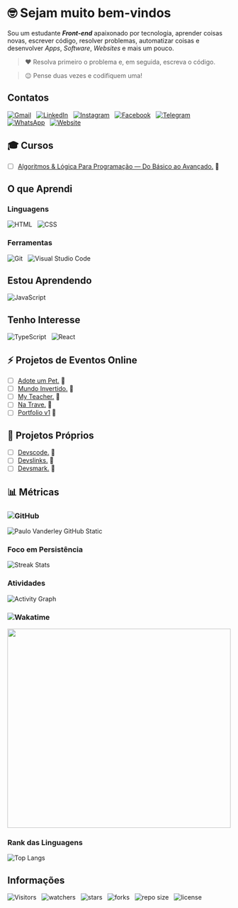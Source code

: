 <!-- Titulo -->
# :nerd_face: Sejam muito bem-vindos

<!-- Descrição -->
Sou um estudante ***Front-end*** apaixonado por tecnologia, aprender coisas novas, escrever código, resolver problemas, automatizar coisas e desenvolver *Apps*, *Software*, *Websites* e mais um pouco.

<!-- Citações -->
> :heart: Resolva primeiro o problema e, em seguida, escreva o código.

> :wink: Pense duas vezes e codifiquem uma!

<!-- Contatos -->
## Contatos

[![Gmail](https://img.shields.io/badge/Gmail-007bff.svg?style=plastic&logo=Gmail&logoColor=000000&labelColor=f9e64f)](mailto:vanderley.1109@gmail.com "Entrar em Contato")
&nbsp;
[![LinkedIn](https://img.shields.io/badge/LinkedIn-007bff.svg?style=plastic&logo=LinkedIn&logoColor=000000&labelColor=f9e64f)](https://www.linkedin.com/in/Devsgeeknerd "Entrar em Contato")
&nbsp;
[![Instagram](https://img.shields.io/badge/Instagram-007bff.svg?style=plastic&logo=Instagram&logoColor=000000&labelColor=f9e64f)](https://instagram.com/Devsgeeknerd "Entrar em Contato")
&nbsp;
[![Facebook](https://img.shields.io/badge/Facebook-007bff.svg?style=plastic&logo=Facebook&logoColor=000000&labelColor=f9e64f)](https://facebook.com/Devsgeeknerd "Entrar em Contato")
&nbsp;
[![Telegram](https://img.shields.io/badge/Telegram-007bff.svg?style=plastic&logo=Telegram&logoColor=0&labelColor=f9e64f)](https://t.me/Devsgeeknerd "Entre em Contato")
&nbsp;
[![WhatsApp](https://img.shields.io/badge/WhatsApp-007bff.svg?style=plastic&logo=WhatsApp&logoColor=000000&labelColor=f9e64f)](https:// "Em breve!")
&nbsp;
[![Website](https://img.shields.io/badge/Website-007bff.svg?style=plastic&logo=About.me&logoColor=000000&labelColor=f9e64f)](https:// "Em breve!")
<!-- Cursos -->
## :mortar_board: Cursos

* [ ] [Algoritmos & Lógica Para Programação — Do Básico ao Avançado.](https://github.com/Devsgeeknerd/cur-alg-log-pro-bas-ava) :construction:

<!-- Projetos dos Cursos -->
<!-- ### :construction: Projetos dos Cursos -->

<!-- * [ ] DevsPortal. -->

<!-- Treinamentos -->
<!-- ## :muscle: Treinamentos -->

<!-- * [ ] WordPress. -->

<!-- Meu Aprendizado -->
## O que Aprendi

<!-- Linguagens -->
### Linguagens

![HTML](https://img.shields.io/badge/HTML%20-%23e34f26.svg?&style=plastic&logo=html5&logoColor=0&labelColor=f9e64f "HTML 5")
&nbsp;
![CSS](https://img.shields.io/badge/CSS%20-%231572B6.svg?&style=plastic&logo=css3&logoColor=000000&labelColor=f9e64f "CSS 3")

<!-- Metologias -->
<!-- ### Metodologias -->

<!-- Frameworks -->
<!-- ### Frameworks -->

<!-- Bibliotecas -->
<!-- ### Bibliotecas -->

<!-- Ferramentas -->
### Ferramentas

![Git](https://img.shields.io/badge/Git-007bff.svg?style=plastic&logo=Git&logoColor=0&labelColor=f9e64f "Git")
&nbsp;
![Visual Studio Code](https://img.shields.io/badge/VSCode-007bff.svg?style=plastic&logo=Visual-studio-code&logoColor=0086d1&labelColor=f9e64f "Visual Studio Code")

<!-- Nuvem -->
<!-- ### Nuvem -->

<!-- Base de Dados -->
<!-- ### Base de Dados -->

<!-- Aprendendo -->
## Estou Aprendendo

![JavaScript](https://img.shields.io/badge/JavaScript%20-%23f7df1e.svg?&style=plastic&logo=JavaScript&logoColor=0&labelColor=000000 "JavaScript")

<!-- Interesse -->
## Tenho Interesse

![TypeScript](https://img.shields.io/badge/TypeScript%20-%23007acc.svg?&style=plastic&logo=TypeScript&logoColor=0&labelColor=ffffff "TypeScript")
&nbsp;
![React](https://img.shields.io/badge/React%20-61dbfb.svg?&style=plastic&logo=React&logoColor=0&labelColor=000000 "React")
&nbsp;

<!-- Eventos -->
## :zap: Projetos de Eventos Online

* [ ] [Adote um Pet.](https://github.com/Devsgeeknerd/pro-ado-pet "Ver projeto") :construction:
* [ ] [Mundo Invertido.](https://github.com/Devsgeeknerd/pro-mun-inv) :construction:
* [ ] [My Teacher.](https://github.com/Devsgeeknerd/pro-my-tea) :construction:
* [ ] [Na Trave.](https://github.com/Devsgeeknerd/pro-na-tra) :construction:
* [ ] [Portfolio v1](https://github.com/Devsgeeknerd/pro-por-v1) :construction:

<!-- Próprios -->
## :dart: Projetos Próprios

* [ ] [Devscode.](https://github.com/Devsgeeknerd/pro-dev-code) :construction:
* [ ] [Devslinks.](https://github.com/devsgeeknerd/pro-dev-lin) :construction:
* [ ] [Devsmark.](https://github.com/Devsgeeknerd/pro-dev-md) :construction:
<!-- * [x] [Dia de Sorte.](https://github.com/Devsgeeknerd/pro-dia-sor "Ver projeto") -->
<!-- * [x] [Dupla Sena.](https://github.com/Devsgeeknerd/pro-dup-sen "Ver projeto") -->
<!-- * [x] [Ímpar.](https://github.com/Devsgeeknerd/pro-imp "Ver projeto") -->
<!-- * [ ] [Likeiro.](https://github.com/Devsgeeknerd/pro-lik) :construction: -->
<!-- * [x] [Loto Fácil.](https://github.com/Devsgeeknerd/pro-lot-fac "Ver projeto") -->
<!-- * [x] [Loto Mania.](https://github.com/Devsgeeknerd/pro-lot-man "Ver projeto") -->
<!-- * [ ] [Mega Sena.](https://github.com/Devsgeeknerd/pro-meg-sen) -->
<!-- * [ ] [Par.](https://github.com/Devsgeeknerd/pro-par) -->

<!-- Métricas -->
## :bar_chart: Métricas

<!-- GitHub -->
### ![GitHub](https://img.shields.io/badge/GitHub-007bff.svg?&style=plastic&logo=GitHub&logoColor=000000&labelColor=f9e64f)

![Paulo Vanderley GitHub Static](https://github-readme-stats.vercel.app/api?username=Devsgeeknerd&bg_color=DEG,f07bff,ff904e,ff5982&title_color=00009f&show_icons=true&icon_color=ffffff&text_color=1e2327&count_private=true&include_all_commits=true&cache_seconds=10800&line_height=30&border_color=007bff&border_radius=18&card_width=600&locale=pt-BR "Métricas do GitHub")

<!-- Perseverança -->
### Foco em Persistência

![Streak Stats](https://github-readme-streak-stats.herokuapp.com/?user=Devsgeeknerd&background=800080&stroke=ffffff&ring=33ff69&fire=fd1d1d&currStreakNum=79e2ff&currStreakLabel=79f3ff&sideNums=ffffff&sideLabels=ffff00&dates=ffffff "Foco em Persistência")

<!-- Gráfico de Atividades -->
### Atividades

![Activity Graph](https://activity-graph.herokuapp.com/graph?username=Devsgeeknerd&bg_color=800080&color=ffffff&line=00ff00&point=ffff00&area=true&area_color=000000&custom_title=Grafico%20de%20Commits%20Diario "Atividades Diárias")

<!-- Wakatime -->
### ![Wakatime](https://img.shields.io/badge/Wakatime-007bff.svg?&style=plastic&logo=Wakatime&logoColor=000000&labelColor=f9e64f "Linguagens usadas com frequência")

<p align="center">
    <img src="https://wakatime.com/share/@Devsgeeknerd/77d003db-f2b0-43ab-8038-56c1cb8ccdfd.svg" width="100%" height="450" />
</p>

<!-- Rank dos Linguagens -->
### Rank das Linguagens

![Top Langs](https://github-readme-stats.vercel.app/api/top-langs/?username=Devsgeeknerd&layout=default&langs_count=10&title_color=000000&bg_color=ba4de3&text_color=000000&card_width=600&custom_title=Rank%20das%20Linguagens "Rank das Linguagens")

<!-- Informações -->
## Informações

![Visitors](https://api.visitorbadge.io/api/visitors?path=Devsgeeknerd%2FDevsgeeknerd&label=Visitantes&labelColor=%23f9e64f&countColor=%23008000&style=plastic "Total de Visitas")
&nbsp;
![watchers](https://img.shields.io/github/watchers/Devsgeeknerd/Devsgeeknerd?style=plastic&label=Observadores&labelColor=f9e64f "Total de Observadores")
&nbsp;
![stars](https://img.shields.io/github/stars/Devsgeeknerd/Devsgeeknerd?style=plastic&label=EstrelasS&labelColor=f9e64f "Total de Estrelas Recebidas")
&nbsp;
![forks](https://img.shields.io/github/forks/Devsgeeknerd/Devsgeeknerd?style=plastic&label=Bifurcações&labelColor=f9e64f "Total de Bifurcações")
&nbsp;
![repo size](https://img.shields.io/github/repo-size/Devsgeeknerd/Devsgeeknerd?style=plastic&label=Tamanho&labelColor=f9e64f "Tamanho do Repositório")
&nbsp;
![license](https://img.shields.io/github/license/Devsgeeknerd/Devsgeeknerd?style=plastic&label=Licença&labelColor=f9e64f "Licença do Repositório")
